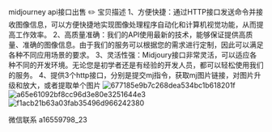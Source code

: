 midjourney api接口出售
✏️  宝贝描述 
1、方便快捷：通过HTTP接口发送命令并接收图像信息，可以方便快捷地实现图像处理程序自动化和计算机视觉功能，从而提高工作效率。
2、高质量准确：我们的API使用最新的技术，能够保证提供高质量、准确的图像信息。由于我们的服务可以根据您的需求进行定制，因此可以满足各种不同应用场景的要求。
3、灵活性强：Midjoury接口非常灵活，可以适应各种不同的开发环境。无论您是初学者还是有经验的开发人员，都可以轻松使用我们的服务。
4、提供3个http接口，分别是提交mj指令，获取mj图片链接，对图片升级和放大，或者提取单个图片
![677185e9b7c268dea534bc1b618201f](https://user-images.githubusercontent.com/29889615/233235931-7abc637f-4166-499a-a26e-32f4006310a8.jpg)
![a65e61092bf8cc96d3e80e3251644e3](https://user-images.githubusercontent.com/29889615/233235944-40538a23-5370-4667-aab5-85ab228ae00f.jpg)
![f1acb21b63a03fab35496d966242380](https://user-images.githubusercontent.com/29889615/233235951-d3e1d182-6e9c-46d6-bc5c-d43056d9805c.jpg)

微信联系
a16559798_23
